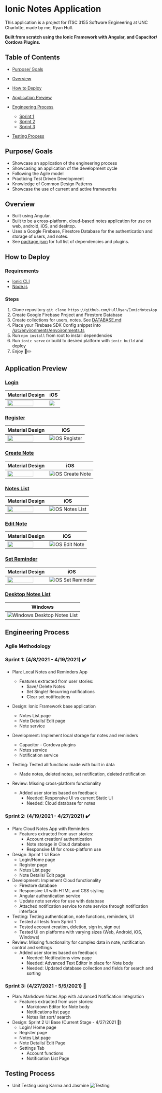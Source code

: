# Ionic Notes Application

This application is a project for ITSC 3155 Software Engineering at UNC Charlotte, made by me, Ryan Hull.

**Built from scratch using the Ionic Framework with Angular, and Capacitor/ Cordova Plugins.**

## Table of Contents

- [Purpose/ Goals](#purpose-goals)

- [Overview](#overview)

- [How to Deploy](#how-to-deploy)

- [Application Preview](#application-preview)

- [Engineering Process](#engineering-process)
  - [Sprint 1](#sprint-1-482021---4192021-heavy_check_mark)
  - [Sprint 2](#sprint-2-4192021---4272021-heavy_check_mark)
  - [Sprint 3](#sprint-3-4272021---552021-eyes)

- [Testing Process](#testing-process)

## Purpose/ Goals

- Showcase an application of the engineering process
- Showcasing an application of the development cycle
- Following the Agile model
- Practicing Test Driven Development
- Knowledge of Common Design Patterns
- Showcase the use of current and active frameworks

## Overview

- Built using Angular.
- Built to be a cross-platform, cloud-based notes application for use on web, android, iOS, and desktop.
- Uses a Google Firebase, Firestore Database for the authentication and storage of users, and notes.
- See [package.json](/package.json) for full list of dependencies and plugins.

## How to Deploy

### Requirements

- [Ionic CLI](https://ionicframework.com/docs/intro/cli)
- [Node.js](https://nodejs.org/en/)

### Steps

1. Clone repository `git clone https://github.com/HullRyan/IonicNotesApp`
2. Create Google Firebase Project and Firestore Database
3. Create collections for users, notes. See [DATABASE.md](DATABASE.md)
4. Place your Firebase SDK Config snippet into [/src/environments/envoironments.ts]()
5. Run `npm install` from root to install dependencies
6. Run `ionic serve` or build to desired platform with `ionic build` and deploy
7. Enjoy :notebook::pencil2:

## Application Preview

### [Login](/src/app/home/home.page.html)

| Material Design    | iOS                |
| ------------------ | ------------------ |
| <img src="/resources/screenshots/login-page(Pixel-2-XL).png" width=83%/> | <img src="/resources/screenshots/login-page(iPhone-X).png"/> |

### [Register](/src/app/pages/register/register.page.html)

| Material Design    | iOS           |
| ------------------ | ------------- |
| <img src="/resources/screenshots/register-page(Pixel-2-XL).png" width=83%/> | ![iOS Register](/resources/screenshots/register-page(iPhone-X).png) |

### [Create Note](/src/app/pages/note-details/note-details.page.html)

| Material Design    | iOS           |
| ------------------ | ------------- |
| <img src="/resources/screenshots/note-page-create(Pixel-2-XL).png" width=83%/> | ![iOS Create Note](/resources/screenshots/note-page-create(iPhone-X).png) |

### [Notes List](/src/app/pages/notes-list/notes-list.page.html)

| Material Design    | iOS           |
| ------------------ | ------------- |
| <img src="/resources/screenshots/notes-page(Pixel-2-XL).png" width=83%/> | ![iOS Notes List](/resources/screenshots/notes-page(iPhone-X).png) |

### [Edit Note](/src/app/pages/note-details/note-details.page.html)

| Material Design    | iOS           |
| ------------------ | ------------- |
| <img src="/resources/screenshots/note-page-edit(Pixel-2-XL).png" width=83%/> | ![iOS Edit Note](/resources/screenshots/note-page-edit(iPhone-X).png) |

### [Set Reminder](/src/app/services/notification.service.ts)

| Material Design    | iOS           |
| ------------------ | ------------- |
| <img src="/resources/screenshots/set-reminder(Pixel-2-XL).png" width=83%/> | ![iOS Set Reminder](/resources/screenshots/set-reminder(iPhone-X).png) |

### [Desktop Notes List](/src/app/pages/notes-list/notes-list.page.html)

| Windows            |
| ------------------ |
| ![Windows Desktop Notes List](/resources/screenshots/notes(Laptop).png) |

## Engineering Process

### Agile Methodology

### Sprint 1: (4/8/2021 - 4/19/2021) :heavy_check_mark:

- Plan: Local Notes and Reminders App
  - Features extracted from user stories:
    - Save/ Delete Notes
    - Set Single/ Recurring notifications
    - Clear set notifications
- Design: Ionic Framework base application
  - Notes List page
  - Note Details/ Edit page
  - Note service
- Development: Implement local storage for notes and reminders
  - Capacitor - Cordova plugins
  - Notes service
  - Notification service
- Testing: Tested all functions made with built in data

  - Made notes, deleted notes, set notification, deleted notification
- Review: Missing cross-platform functionality
  - Added user stories based on feedback
    - Needed: Responsive UI vs current Static UI
    - Needed: Cloud database for notes

### Sprint 2: (4/19/2021 - 4/27/2021) :heavy_check_mark:

- Plan: Cloud Notes App with Reminders
  - Features extracted from user stories:
    - Account creation/ authentication
    - Note storage in Cloud database
    - Responsive UI for cross-platform use
- Design: Sprint 1 UI Base
  - Login/Home page
  - Register page
  - Notes List page
  - Note Details/ Edit page
- Development: Implement Cloud functionality
  - Firestore database
  - Responsive UI with HTML and CSS styling
  - Angular authentication service
  - Update note service for use with database
  - Attached notification service to note service through notification interface
- Testing: Testing authentication, note functions, reminders, UI
  - Tested all tests from Sprint 1
  - Tested account creation, deletion, sign in, sign out
  - Tested UI on platforms with varying sizes (Web, Android, iOS, Windows)
- Review: Missing functionality for complex data in note,  notification control and settings
  - Added user stories based on feedback
    - Needed: Notifications view page
    - Needed: Advanced Text Editor in place for Note body
    - Needed: Updated database collection and fields for search and sorting

### Sprint 3: (4/27/2021 - 5/5/2021) :eyes:

- Plan: Markdown Notes App with advanced Notification Integration
  - Features extracted from user stories:
    - Markdown Editor for Note body
    - Notifications list page
    - Notes list sort/ search
- Design: Sprint 2 UI Base    (Current Stage - 4/27/2021 :pushpin:)
  - Login/ Home page
  - Register page
  - Notes List page
  - Note Details/ Edit Page
  - Settings Tab
    - Account functions
    - Notification List Page

## Testing Process

- Unit Testing using Karma and Jasmine
![Testing](/resources/screenshots/Testing.PNG)
